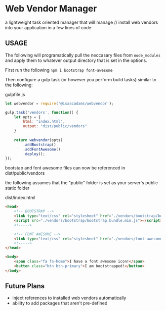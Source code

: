 # Web Vendor Manager
a lightweight task oriented manager that will manage // install web vendors into your application in a few lines of code


## USAGE

The following will programatically pull the neccasary files from `node_modules` and apply them to whatever output directory that is set in the options.

First run the following `npm i bootstrap font-awesome`

Then configure a gulp task (or however you perform build tasks) similar to the following:

gulpfile.js
```javascript
let webvendor = require('@isaacadams/webvendor');

gulp.task('vendors', function() {
    let opts = {
        html: "index.html",
        output: "dist/public/vendors"
    }
    
    return webvendor(opts)
        .addBootstrap()
        .addFontAwesome()
        .deploy();
});
```

bootstap and font awesome files can now be referenced in dist/public/vendors

the following assumes that the "public" folder is set as your server's public static folder

dist/index.html
```html
<head>
    <!-- BOOTSTRAP -->
    <link type="text/css" rel="stylesheet" href="./vendors/bootstrap/bootstrap.min.css" />
    <script src="./vendors/bootstrap/bootstrap.bundle.min.js"></script>
    <!----->

    <!-- FONT AWESOME -->
    <link type="text/css" rel="stylesheet" href="./vendors/font-awesome/fonts/font-awesome.min.css" />
    <!----->
</head>

<body>
    <span class="fa fa-home">I have a font awesome icon!</span>
    <button class="btn btn-primary">I am bootstrapped!</button>
</body>
```

## Future Plans

- inject references to installed web vendors automatically
- ability to add packages that aren't pre-defined